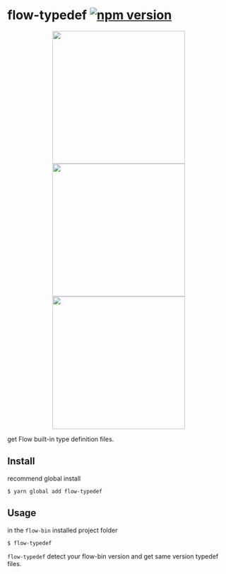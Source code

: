 # flow-typedef  [![npm version](https://badge.fury.io/js/flow-typedef.svg)](https://badge.fury.io/js/flow-typedef)

<p align="center">
<img src="https://raw.githubusercontent.com/ryota-murakami/flow-typedef/master/img/Screen%20Shot%202018-10-10%20at%200.05.17.png" height="300"/>

<img src="https://raw.githubusercontent.com/ryota-murakami/flow-typedef/master/img/Screen%20Shot%202018-10-10%20at%200.00.45.png" height="300" />

<img src="https://raw.githubusercontent.com/ryota-murakami/flow-typedef/master/img/Screen%20Shot%202018-10-10%20at%200.01.01.png" height="300" />
<p/>

get Flow built-in type definition files.

## Install
recommend global install
```
$ yarn global add flow-typedef
```

## Usage
in the `flow-bin` installed project folder
```
$ flow-typedef
```

`flow-typedef` detect your flow-bin version and get same version typedef files.
